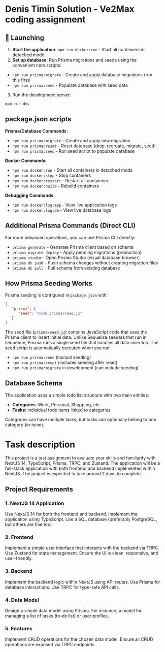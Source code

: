 # Denis Timin Solution - Ve2Max coding assignment

## 🚀 Launching

1. **Start the application**: `npm run docker:run` - Start all containers in detached mode
2. **Set up database**: Run Prisma migrations and seeds using the convenient npm scripts:
- `npm run prisma:migrate` - Create and apply database migrations (run this first)
- `npm run prisma:seed` - Populate database with seed data

3. Run the development server:
```bash
npm run dev
```

## package.json scripts

**Prisma/Database Commands:**
- `npm run prisma:migrate` - Create and apply new migration
- `npm run prisma:reset` - Reset database (drop, recreate, migrate, seed)
- `npm run prisma:seed` - Run seed script to populate database

**Docker Commands:**
- `npm run docker:run` - Start all containers in detached mode
- `npm run docker:stop` - Stop containers
- `npm run docker:restart` - Restart all containers
- `npm run docker:build` - Rebuild containers

**Debugging Commands:**
- `npm run docker:log:app` - View live application logs
- `npm run docker:log:db` - View live database logs

## Additional Prisma Commands (Direct CLI)

For more advanced operations, you can use Prisma CLI directly:
- `prisma generate` - Generate Prisma client based on schema
- `prisma migrate deploy` - Apply pending migrations (production)
- `prisma studio` - Open Prisma Studio (visual database browser)
- `prisma db push` - Push schema changes without creating migration files
- `prisma db pull` - Pull schema from existing database

## How Prisma Seeding Works

Prisma seeding is configured in `package.json` with:
```json
{
   "prisma": {
      "seed": "node prisma/seed.js"
   }
}
```

The seed file (`prisma/seed.js`) contains JavaScript code that uses the Prisma client to insert initial data. Unlike Sequelize seeders that run in sequence, Prisma runs a single seed file that handles all data insertion. The seed script is automatically executed when you run:
- `npm run prisma:seed` (manual seeding)
- `npm run prisma:reset` (includes seeding after reset)
- `npm run prisma:migrate` in development (can include seeding)

## Database Schema

The application uses a simple todo list structure with two main entities:
- **Categories**: Work, Personal, Shopping, etc.
- **Tasks**: Individual todo items linked to categories

Categories can have multiple tasks, but tasks can optionally belong to one category (or none).

# Task description

This project is a test assignment to evaluate your skills and familiarity with NextJS 14, TypeScript, Prisma, TRPC, and Zustand. The application will be a full-stack application with both frontend and backend implemented within NextJS. The project is expected to take around 2 days to complete.

## Project Requirements
### 1. NextJS 14 Application
   Use NextJS 14 for both the frontend and backend.
   Implement the application using TypeScript.
   Use a SQL database (preferably PostgreSQL, but others are fine too)
### 2. Frontend
   Implement a simple user interface that interacts with the backend via TRPC.
   Use Zustand for state management.
   Ensure the UI is clean, responsive, and user-friendly.
### 3. Backend
   Implement the backend logic within NextJS using API routes.
   Use Prisma for database interactions.
   Use TRPC for type-safe API calls.
### 4. Data Model
   Design a simple data model using Prisma. For instance, a model for managing a list of tasks (to-do list) or user profiles.
### 5. Features
   Implement CRUD operations for the chosen data model.
   Ensure all CRUD operations are exposed via TRPC endpoints.
